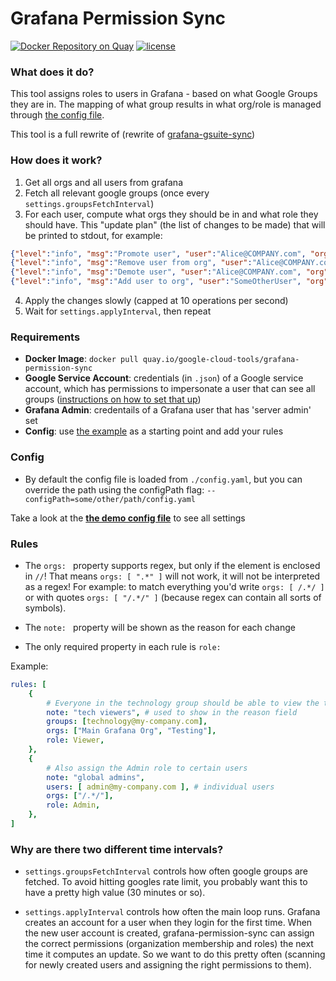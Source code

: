 # Grafana Permission Sync
[![Docker Repository on Quay](https://quay.io/repository/google-cloud-tools/grafana-permission-sync/status "Docker Repository on Quay")](https://quay.io/repository/google-cloud-tools/grafana-permission-sync)
[![license](https://img.shields.io/github/license/google-cloud-tools/grafana-gsuite-sync.svg?maxAge=604800)](https://github.com/google-cloud-tools/grafana-gsuite-sync)


### What does it do?
This tool assigns roles to users in Grafana - based on what Google Groups they are in.
The mapping of what group results in what org/role is managed through [the config file](#config).

This tool is a full rewrite of (rewrite of [grafana-gsuite-sync](https://github.com/cloudworkz/grafana-gsuite-sync))


### How does it work?
1. Get all orgs and all users from grafana
2. Fetch all relevant google groups (once every `settings.groupsFetchInterval`)
3. For each user, compute what orgs they should be in and what role they should have. This "update plan" (the list of changes to be made) that will be printed to stdout, for example:
  ```json
  {"level":"info", "msg":"Promote user", "user":"Alice@COMPANY.com", "org":"Some Org Name [INT]", "oldRole":"Viewer", "role":"Admin"}`
  {"level":"info", "msg":"Remove user from org", "user":"Alice@COMPANY.com", "org":"Controlling"}
  {"level":"info", "msg":"Demote user", "user":"Alice@COMPANY.com", "org":"Some Org Name [PRD]", "oldRole":"Admin", "role":"Viewer"}
  {"level":"info", "msg":"Add user to org", "user":"SomeOtherUser", "org":"Some Org Name [PRD]", "role":"Viewer"}
 ```
  
4. Apply the changes slowly (capped at 10 operations per second)
5. Wait for `settings.applyInterval`, then repeat


### Requirements
- **Docker Image**: `docker pull quay.io/google-cloud-tools/grafana-permission-sync`
- **Google Service Account**: credentials (in `.json`) of a Google service account, which has permissions to impersonate a user that can see all groups ([instructions on how to set that up](https://developers.google.com/admin-sdk/directory/v1/guides/delegation#delegate_domain-wide_authority_to_your_service_account))
- **Grafana Admin**: credentails of a Grafana user that has 'server admin' set
- **Config**: use [the example](https://github.com/cloudworkz/grafana-permission-sync/blob/master/demoConfig.yaml) as a starting point and add your rules


### Config
- By default the config file is loaded from `./config.yaml`,
  but you can override the path using the configPath flag: `--configPath=some/other/path/config.yaml`

Take a look at the [**the demo config file**](https://github.com/cloudworkz/grafana-permission-sync/blob/master/demoConfig.yaml) to see all settings


### Rules
- The `orgs: ` property supports regex, but only if the element is enclosed in `//`!
    That means `orgs: [ ".*" ]` will not work, it will not be interpreted as a regex!
    For example: to match everything you'd write `orgs: [ /.*/ ]` or with quotes `orgs: [ "/.*/" ]` (because regex can contain all sorts of symbols).

- The `note: ` property will be shown as the reason for each change

- The only required property in each rule is `role: ` 

Example:
```yaml
rules: [
    {
        # Everyone in the technology group should be able to view the two grafana organizations
        note: "tech viewers", # used to show in the reason field
        groups: [technology@my-company.com],
        orgs: ["Main Grafana Org", "Testing"],
        role: Viewer,
    },
    {
        # Also assign the Admin role to certain users 
        note: "global admins", 
        users: [ admin@my-company.com ], # individual users
        orgs: ["/.*/"],
        role: Admin,
    },
] 
```


### Why are there two different time intervals?
- `settings.groupsFetchInterval` controls how often google groups are fetched.
  To avoid hitting googles rate limit, you probably want this to have a pretty high value (30 minutes or so).

- `settings.applyInterval` controls how often the main loop runs.
  Grafana creates an account for a user when they login for the first time.
  When the new user account is created, grafana-permission-sync can assign the correct
  permissions (organization membership and roles) the next time it computes an update.
  So we want to do this pretty often (scanning for newly created users and assigning the right permissions to them).
